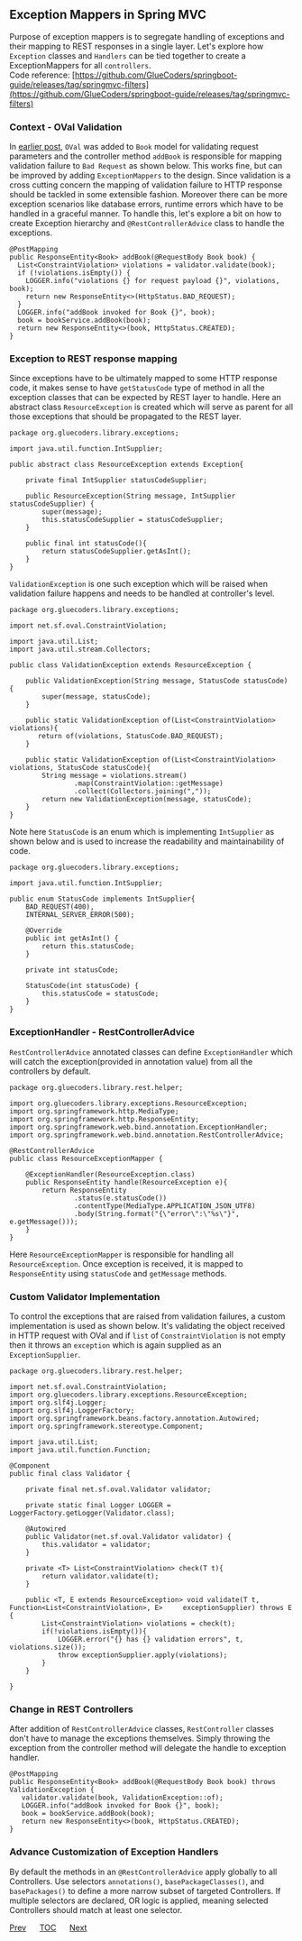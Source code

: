## Exception Mappers in Spring MVC

Purpose of exception mappers is to segregate handling of exceptions and their mapping to REST responses in a single layer. Let's explore how `Exception` classes and `Handlers` can be tied together to create a ExceptionMappers for all `controllers`.  
Code reference: [https://github.com/GlueCoders/springboot-guide/releases/tag/springmvc-filters](https://github.com/GlueCoders/springboot-guide/releases/tag/springmvc-filters)  

### Context - OVal Validation

In [earlier post](/requestvalidation-oval.md), `OVal` was added to `Book` model for validating request parameters and the controller method `addBook` is responsible for mapping validation failure to `Bad Request` as shown below. This works fine, but can be improved by adding `ExceptionMappers` to the design. Since validation is a cross cutting concern the mapping of validation failure to HTTP response should be tackled in some extensible fashion. Moreover there can be more exception scenarios like database errors, runtime errors which have to be handled in a graceful manner. To handle this, let's explore a bit on how to create Exception hierarchy and `@RestControllerAdvice` class to handle the exceptions.

```
@PostMapping
public ResponseEntity<Book> addBook(@RequestBody Book book) {
  List<ConstraintViolation> violations = validator.validate(book);
  if (!violations.isEmpty()) {
    LOGGER.info("violations {} for request payload {}", violations, book);
    return new ResponseEntity<>(HttpStatus.BAD_REQUEST);
  }
  LOGGER.info("addBook invoked for Book {}", book);
  book = bookService.addBook(book);
  return new ResponseEntity<>(book, HttpStatus.CREATED);
}
```

### Exception to REST response mapping

Since exceptions have to be ultimately mapped to some HTTP response code, it makes sense to have `getStatusCode` type of method in all the exception classes that can be expected by REST layer to handle. Here an abstract class `ResourceException` is created which will serve as parent for all those exceptions that should be propagated to the REST layer.   
```
package org.gluecoders.library.exceptions;

import java.util.function.IntSupplier;

public abstract class ResourceException extends Exception{

    private final IntSupplier statusCodeSupplier;

    public ResourceException(String message, IntSupplier statusCodeSupplier) {
        super(message);
        this.statusCodeSupplier = statusCodeSupplier;
    }
    
    public final int statusCode(){
        return statusCodeSupplier.getAsInt();
    }
}
```

`ValidationException` is one such exception which will be raised when validation failure happens and needs to be handled at controller's level.
```
package org.gluecoders.library.exceptions;

import net.sf.oval.ConstraintViolation;

import java.util.List;
import java.util.stream.Collectors;

public class ValidationException extends ResourceException {

    public ValidationException(String message, StatusCode statusCode) {
        super(message, statusCode);
    }

    public static ValidationException of(List<ConstraintViolation> violations){
       return of(violations, StatusCode.BAD_REQUEST);
    }

    public static ValidationException of(List<ConstraintViolation> violations, StatusCode statusCode){
        String message = violations.stream()
                .map(ConstraintViolation::getMessage)
                .collect(Collectors.joining(","));
        return new ValidationException(message, statusCode);
    }
}
```

Note here `StatusCode` is an enum which is implementing `IntSupplier` as shown below and is used to increase the readability and maintainability of code.
```
package org.gluecoders.library.exceptions;

import java.util.function.IntSupplier;

public enum StatusCode implements IntSupplier{
    BAD_REQUEST(400),
    INTERNAL_SERVER_ERROR(500);

    @Override
    public int getAsInt() {
        return this.statusCode;
    }

    private int statusCode;

    StatusCode(int statusCode) {
        this.statusCode = statusCode;
    }
}
```

### ExceptionHandler - RestControllerAdvice

`RestControllerAdvice` annotated classes can define `ExceptionHandler` which will catch the exception(provided in annotation value) from all the controllers by default.  
```
package org.gluecoders.library.rest.helper;

import org.gluecoders.library.exceptions.ResourceException;
import org.springframework.http.MediaType;
import org.springframework.http.ResponseEntity;
import org.springframework.web.bind.annotation.ExceptionHandler;
import org.springframework.web.bind.annotation.RestControllerAdvice;

@RestControllerAdvice
public class ResourceExceptionMapper {

    @ExceptionHandler(ResourceException.class)
    public ResponseEntity handle(ResourceException e){
        return ResponseEntity
                .status(e.statusCode())
                .contentType(MediaType.APPLICATION_JSON_UTF8)
                .body(String.format("{\"error\":\"%s\"}", e.getMessage()));
    }
}
```

Here `ResourceExceptionMapper` is responsible for handling all `ResourceException`. Once exception is received, it is mapped to `ResponseEntity` using `statusCode` and `getMessage` methods.

### Custom Validator Implementation

To control the exceptions that are raised from validation failures, a custom implementation is used as shown below. It's validating the object received in HTTP request with OVal and if `list` of `ConstraintViolation` is not empty then it throws an `exception` which is again supplied as an `ExceptionSupplier`.  

```
package org.gluecoders.library.rest.helper;

import net.sf.oval.ConstraintViolation;
import org.gluecoders.library.exceptions.ResourceException;
import org.slf4j.Logger;
import org.slf4j.LoggerFactory;
import org.springframework.beans.factory.annotation.Autowired;
import org.springframework.stereotype.Component;

import java.util.List;
import java.util.function.Function;

@Component
public final class Validator {

    private final net.sf.oval.Validator validator;

    private static final Logger LOGGER = LoggerFactory.getLogger(Validator.class);

    @Autowired
    public Validator(net.sf.oval.Validator validator) {
        this.validator = validator;
    }

    private <T> List<ConstraintViolation> check(T t){
        return validator.validate(t);
    }

    public <T, E extends ResourceException> void validate(T t, Function<List<ConstraintViolation>, E>     exceptionSupplier) throws E {
        List<ConstraintViolation> violations = check(t);
        if(!violations.isEmpty()){
            LOGGER.error("{} has {} validation errors", t, violations.size());
            throw exceptionSupplier.apply(violations);
        }
    }

}
```


### Change in REST Controllers

After addition of `RestControllerAdvice` classes, `RestController` classes don't have to manage the exceptions themselves. Simply throwing the exception from the controller method will delegate the handle to exception handler.  

```
@PostMapping
public ResponseEntity<Book> addBook(@RequestBody Book book) throws ValidationException {
   validator.validate(book, ValidationException::of);
   LOGGER.info("addBook invoked for Book {}", book);
   book = bookService.addBook(book);
   return new ResponseEntity<>(book, HttpStatus.CREATED);
}
```

### Advance Customization of Exception Handlers

By default the methods in an `@RestControllerAdvice` apply globally to all Controllers. Use selectors `annotations()`, `basePackageClasses()`, and `basePackages()` to define a more narrow subset of targeted Controllers. If multiple selectors are declared, OR logic is applied, meaning selected Controllers should match at least one selector.  


[Prev](/custom-mongodb.md)&nbsp;&nbsp;&nbsp;&nbsp;&nbsp;&nbsp;[TOC](/TOC.md)&nbsp;&nbsp;&nbsp;&nbsp;&nbsp;&nbsp;[Next](/configuration-profiles.md)